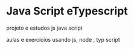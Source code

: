 # Java Script eTypescript 
 projeto e estudos js java script
 
aulas e exercícios usando js, node , typ script